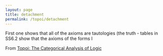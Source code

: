 ```yaml
---
layout: page
title: detachment
permalink: /topoi/detachment
---
```

First one shows that all of the axioms are tautologies (the truth - tables in SS6.2 show that the axioms of the forms I


From [Topoi: The Categorical Analysis of Logic](https://mathgloss.github.io/MathGloss/topoi.html)